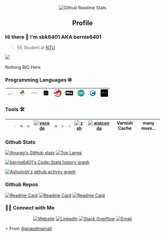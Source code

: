 <p align="center">
 <img width="100px" src="https://res.cloudinary.com/anuraghazra/image/upload/v1594908242/logo_ccswme.svg" align="center" alt="Github Readme Stats" />
 <h2 align="center">Profile</h2>
</p>

### Hi there 👋 I'm sbk6401 AKA bernie6401
> EE Student at [NTU](https://www.ntu.edu.tw)


<img src="https://komarev.com/ghpvc/?username=bernie6401"/>

<div>
 <p>
  Nothing BIO Here
</p>
</div>

### Programming Languages 🌐

| [<img src="https://raw.githubusercontent.com/github/explore/80688e429a7d4ef2fca1e82350fe8e3517d3494d/topics/mysql/mysql.png" alt="mysql" width="24">](https://www.mysql.com/) | [<img src="https://raw.githubusercontent.com/github/explore/main/topics/python/python.png" alt="python" width="24">](https://www.python.org/)  | [<img src="https://raw.githubusercontent.com/github/explore/main/topics/pytorch/pytorch.png" alt="pyTorch" width="24">](https://pytorch.org/)  |  [<img src="https://raw.githubusercontent.com/github/explore/main/topics/assembly/assembly.png" alt="asm" width="24">](https://en.wikipedia.org/wiki/Assembly_Language) |  [<img src="https://raw.githubusercontent.com/github/explore/main/topics/ghidra/ghidra.png" alt="ghidra" width="24">](https://ghidra-sre.org/) | [<img src="https://raw.githubusercontent.com/github/explore/main/topics/markdown/markdown.png" alt="markdown" width="24">](https://daringfireball.net/projects/markdown/)| [<img src="https://raw.githubusercontent.com/github/explore/main/topics/arduino/arduino.png" alt="arduino" width="24">](https://www.arduino.cc/)| [<img src="https://raw.githubusercontent.com/github/explore/main/topics/c/c.png" alt="c" width="24">](http://www.open-std.org/jtc1/sc22/wg14/)| [<img src="https://raw.githubusercontent.com/github/explore/main/topics/chatgpt/chatgpt.png" alt="chatgpt" width="24">](https://chat.openai.com/)
|---|---|---|---|---|---|---|---|---|

### Tools 🛠️

| [<img src="https://raw.githubusercontent.com/github/explore/80688e429a7d4ef2fca1e82350fe8e3517d3494d/topics/mysql/mysql.png" alt="mysql" width="24">](https://www.mysql.com/) |  [<img src="https://raw.githubusercontent.com/github/explore/main/topics/stackoverflow/stackoverflow.png" alt="stackoverflow" width="24">](https://stackoverflow.com/) | [<img src="https://raw.githubusercontent.com/github/explore/main/topics/github/github.png" alt="GitHub" width="24">](https://github.com/) |  [<img src="https://raw.githubusercontent.com/github/explore/main/topics/xampp/xampp.png" alt="xampp" width="24">](https://www.apachefriends.org/index.html) | [<img src="https://upload.wikimedia.org/wikipedia/commons/thumb/2/2d/Visual_Studio_Code_1.18_icon.svg/1200px-Visual_Studio_Code_1.18_icon.svg.png" alt="vscode" width="24">](https://code.visualstudio.com/) | [<img src="https://raw.githubusercontent.com/github/explore/80688e429a7d4ef2fca1e82350fe8e3517d3494d/topics/ubuntu/ubuntu.png" alt="Ubuntu" width="24">](https://ubuntu.com/)  |  [<img src="https://raw.githubusercontent.com/github/explore/main/topics/docker/docker.png" alt="docker" width="24">](https://docs.docker.com/compose/) | [<img src="https://raw.githubusercontent.com/github/explore/main/topics/linux/linux.png" alt="linux" width="24">](https://en.wikipedia.org/wiki/Malware)| [<img src="https://cdn.pixabay.com/photo/2022/05/03/17/44/zsh-7172337_960_720.png" alt="zsh" width="24">](https://www.zsh.org/)| [<img src="https://www.clipartmax.com/png/full/349-3490136_anaconda-icon-anaconda-python-icon.png" alt="anaconda" width="24">](https://www.anaconda.com/) | Varnish Cache | many more...
|---|---|---|---|---|---|---|---|---|---|---|---|

### Github Stats
[![Anurag's GitHub stats](https://github-readme-stats.vercel.app/api?username=bernie6401&count_private=true&show_icons=true&theme=highcontrast)](https://github.com/anuraghazra/github-readme-stats)
[![Top Langs](https://github-readme-stats.vercel.app/api/top-langs/?username=bernie6401&layout=compact)](https://github.com/anuraghazra/github-readme-stats)

<a href="https://codestats.net/users/WEGFan">
  <img src='https://codestats-readme.wegfan.cn/history-graph/sbk6401?width=850&height=300&timezone=08:00&history_days=21&max_languages=9&language_colors=["3e4053","f15854","5da5da","faa43a","60bd68","f17cb0","b2912f","decf3f","b276b2","808080"]' alt="bernie6401's Code::Stats history graph" />
</a>

[![Ashutosh's github activity graph](https://github-readme-activity-graph.vercel.app/graph?username=bernie6401&bg_color=ffcfe9&color=9e4c98&line=9e4c98&point=403d3d&area=true&hide_border=true)](https://github.com/ashutosh00710/github-readme-activity-graph)

### Github Repos
[![Readme Card](https://github-readme-stats.vercel.app/api/pin/?username=bernie6401&repo=NTU_CS&show_owner)](https://github.com/anuraghazra/github-readme-stats)
[![Readme Card](https://github-readme-stats.vercel.app/api/pin/?username=bernie6401&repo=NTU_CS_2023&show_owner)](https://github.com/anuraghazra/github-readme-stats)
[![Readme Card](https://github-readme-stats.vercel.app/api/pin/?username=bernie6401&repo=NTU_CNS&show_owner)](https://github.com/anuraghazra/github-readme-stats)

<h3> 🤝🏻 Connect with Me </h3>

<p align="center">
<a href="https://hackmd.io/@SBK6401" target="_blank"><img alt="Website" src="https://img.shields.io/badge/Website-www.hackmd.io/@SBK6401-blue?style=flat&logo=google-chrome"></a>
<a href="https://www.linkedin.com/in/sbk-ho-870359204/" target="_blank"><img alt="LinkedIn" src="https://img.shields.io/badge/LinkedIn-@sbk%20ho-blue?style=flat&logo=linkedin"></a>
<a href="https://stackoverflow.com/users/15036381/sbk6401?tab=profile" target="_blank"><img alt="Stack Overflow" src="https://img.shields.io/badge/Stackoverflow-sbk6401-blue?style=flat&logo=stackoverflow"></a>
<a href="mailto:bernie6401@gmail.com"><img alt="Email" src="https://img.shields.io/badge/Email-bernie6401@gmail.com-blue?style=flat&logo=gmail"></a>
</p>


⭐️ From [@anandmainali](https://github.com/anandmainali)
